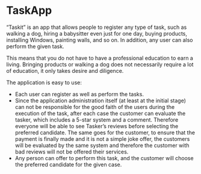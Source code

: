 # TaskApp

“Taskit” is an app that allows people to register any type of task, such as walking a
dog, hiring a babysitter even just for one day, buying products, installing Windows,
painting walls, and so on. In addition, any user can also perform the given task. 

This means that you do not have to have a professional education to earn a living. Bringing products or walking a dog does not
necessarily require a lot of education, it only takes desire and diligence. 

The application is easy to use:
- Each user can register as well as perform the tasks. 
- Since the application administration itself (at least at the initial stage) can not be responsible for the good
faith of the users during the execution of the task, after each case the customer can
evaluate the tasker, which includes a 5-star system and a comment. Therefore
everyone will be able to see Tasker’s reviews before selecting the preferred
candidate. The same goes for the customer, to ensure that the payment is finally
made and it is not a simple joke offer, the customers will be evaluated by the same
system and therefore the customer with bad reviews will not be offered their
services. 
- Any person can offer to perform this task, and the customer will
choose the preferred candidate for the given case.
